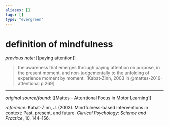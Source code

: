 ```yaml
---
aliases: []
tags: []
type: "evergreen"
---
```


# definition of mindfulness

_previous note:_ [[paying attention]]

> the awareness that emerges through paying attention on purpose, in the present moment, and non-judgementally to the unfolding of experience moment by moment. [Kabat-Zinn, 2003 in @mattes-2016-attentional p.269]

---

_original source/found:_ [[Mattes - Attentional Focus in Motor Learning]]

_reference:_ Kabat-Zinn, J. (2003). Mindfulness-based interventions in context: Past, present, and future. _Clinical Psychology: Science and Practice_, 10, 144–156.



